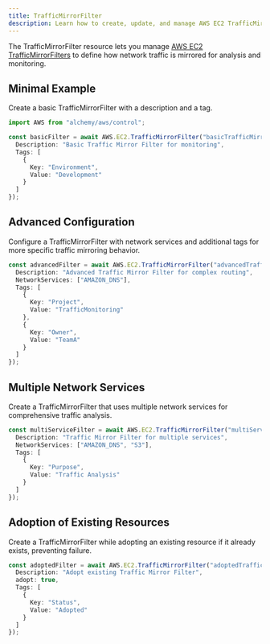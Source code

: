 ```yaml
---
title: TrafficMirrorFilter
description: Learn how to create, update, and manage AWS EC2 TrafficMirrorFilters using Alchemy Cloud Control.
---
```



The TrafficMirrorFilter resource lets you manage [AWS EC2 TrafficMirrorFilters](https://docs.aws.amazon.com/ec2/latest/userguide/) to define how network traffic is mirrored for analysis and monitoring.

## Minimal Example

Create a basic TrafficMirrorFilter with a description and a tag.

```ts
import AWS from "alchemy/aws/control";

const basicFilter = await AWS.EC2.TrafficMirrorFilter("basicTrafficMirrorFilter", {
  Description: "Basic Traffic Mirror Filter for monitoring",
  Tags: [
    {
      Key: "Environment",
      Value: "Development"
    }
  ]
});
```

## Advanced Configuration

Configure a TrafficMirrorFilter with network services and additional tags for more specific traffic mirroring behavior.

```ts
const advancedFilter = await AWS.EC2.TrafficMirrorFilter("advancedTrafficMirrorFilter", {
  Description: "Advanced Traffic Mirror Filter for complex routing",
  NetworkServices: ["AMAZON_DNS"],
  Tags: [
    {
      Key: "Project",
      Value: "TrafficMonitoring"
    },
    {
      Key: "Owner",
      Value: "TeamA"
    }
  ]
});
```

## Multiple Network Services

Create a TrafficMirrorFilter that uses multiple network services for comprehensive traffic analysis.

```ts
const multiServiceFilter = await AWS.EC2.TrafficMirrorFilter("multiServiceTrafficMirrorFilter", {
  Description: "Traffic Mirror Filter for multiple services",
  NetworkServices: ["AMAZON_DNS", "S3"],
  Tags: [
    {
      Key: "Purpose",
      Value: "Traffic Analysis"
    }
  ]
});
```

## Adoption of Existing Resources

Create a TrafficMirrorFilter while adopting an existing resource if it already exists, preventing failure.

```ts
const adoptedFilter = await AWS.EC2.TrafficMirrorFilter("adoptedTrafficMirrorFilter", {
  Description: "Adopt existing Traffic Mirror Filter",
  adopt: true,
  Tags: [
    {
      Key: "Status",
      Value: "Adopted"
    }
  ]
});
```
